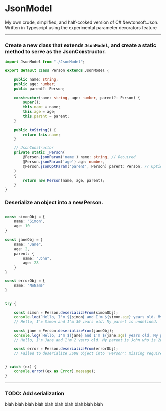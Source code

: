 # JsonModel
My own crude, simplified, and half-cooked version of C# Newtonsoft.Json. Written in Typescript using the experimental parameter decorators feature

---

### Create a new class that extends `JsonModel`, and create a static method to serve as the JsonConstructor.

```ts
import JsonModel from "./JsonModel";

export default class Person extends JsonModel {

    public name: string;
    public age: number;
    public parent?: Person;

    constructor(name: string, age: number, parent?: Person) {
        super();
        this.name = name;
        this.age = age;
        this.parent = parent;
    }

    public toString() {
        return this.name;
    }

    // JsonConstructor
    private static _Person(
        @Person.jsonParam('name') name: string, // Required
        @Person.jsonParam('age') age: number,
        @Person.jsonOptParam('parent', Person) parent: Person, // Optional & Deserialize the value into a type of Person
    )
    {
        return new Person(name, age, parent);
    }
}
```

### Deserialize an object into a new Person.

```ts

const simonObj = {
    name: "Simon",
    age: 10
}

const janeObj = {
    name: "Jane",
    age: 2,
    parent: {
        name: "John",
        age: 28
    }
}

const errorObj = {
    name: "NoName"
}


try {

    const simon = Person.deserializeFrom(simonObj);
    console.log(`Hello, I'm ${simon} and I'm ${simon.age} years old. My parent is ${simon.parent}.`);
    // Hello, I'm Simon and I'm 30 years old. My parent is undefined.

    const jane = Person.deserializeFrom(janeObj);
    console.log(`Hello, I'm ${jane} and I'm ${jane.age} years old. My parent is ${jane.parent} who is ${jane.parent?.age} years old.`);
    // Hello, I'm Jane and I'm 2 years old. My parent is John who is 28 years old.

    const error = Person.deserializeFrom(errorObj);
    // Failed to deserialize JSON object into 'Person'; missing required parameter value: 'age'.


} catch (ex) {
    console.error((ex as Error).message);
}

```

---

###  TODO: Add serialization
blah blah blah blah blah blah blah blah blah blah 